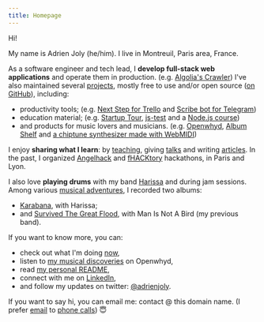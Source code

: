 ```yaml
---
title: Homepage
---
```


Hi!

My name is Adrien Joly (he/him). I live in Montreuil, Paris area, France.

As a software engineer and tech lead, I **develop full-stack web applications** and operate them in production. (e.g. [Algolia's Crawler](https://www.algolia.com/products/crawler/)) I've also maintained several [projects](/prod), mostly free to use and/or open source ([on GitHub](https://github.com/adrienjoly/)), including:
- productivity tools; (e.g. [Next Step for Trello](https://adrienjoly.com/chrome-next-step-for-trello) and [Scribe bot for Telegram](https://github.com/adrienjoly/telegram-scribe-bot))
- education material; (e.g. [Startup Tour](https://www.udemy.com/startuptour/?couponCode=AJNOW20), [js-test](https://github.com/adrienjoly/js-test) and a [Node.js course](/teaching))
- and products for music lovers and musicians. (e.g. [Openwhyd](https://openwhyd.org), [Album Shelf](https://github.com/adrienjoly/album-shelf) and [a chiptune synthesizer made with WebMIDI](https://github.com/adrienjoly/webmidi-launchkey-mini))

I enjoy **sharing what I learn**: by [teaching](/teaching), giving [talks](/talks) and writing [articles](/posts). In the past, I organized [Angelhack](http://www.hackathon.io/angelhack18) and [fHACKtory](https://www.maddyness.com/?s=fhacktory) hackathons, in Paris and Lyon.

I also love **playing drums** with my band [Harissa](https://www.facebook.com/harissaquartet/) and during jam sessions. Among various [musical adventures](/music), I recorded two albums:
- [Karabana](https://ampl.ink/WknK7), with Harissa;
- and [Survived The Great Flood](https://www.discogs.com/fr/Man-Is-Not-A-Bird-Survived-The-Great-Flood/master/870529), with Man Is Not A Bird (my previous band).

If you want to know more, you can:
- check out what I'm doing [now](/now),
- listen to [my musical discoveries](https://openwhyd.org/adrien) on Openwhyd,
- read [my personal README](https://github.com/adrienjoly/adrienjoly.github.com/blob/master/README.md),
- connect with me on [LinkedIn](https://www.linkedin.com/in/adrienjoly/),
- and follow my updates on twitter: [@adrienjoly](http://twitter.com/adrienjoly).

If you want to say hi, you can email me: contact @ this domain name. (I prefer [email](https://medium.com/@adrienjoly/why-email-does-not-stink-9267c948f3f9#.g63r0gqsu) to [phone calls](https://byrslf.co/why-i-don-t-answer-most-phone-calls-4a71e1418854)) 😇

<!-- the content of this page was inspired by https://vickylai.com/ -->
